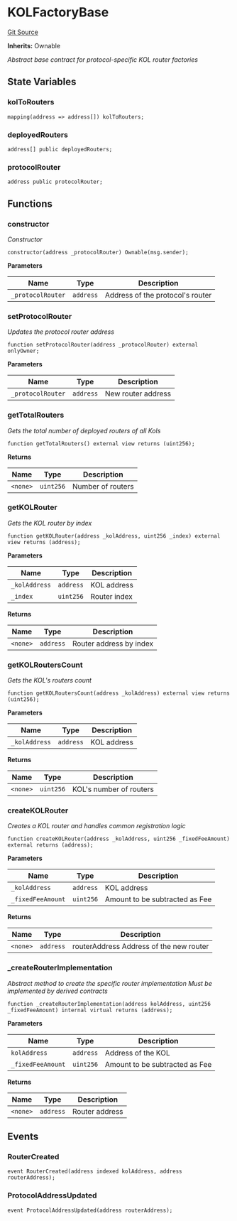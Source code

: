 # KOLFactoryBase
[Git Source](https://github.com-smastropiero/SherryLabs/sherry-contracts/blob/390adef083cf3e2fd6de18cb4a729a02cfd3c226/contracts/kol-router/KOLFactoryBase.sol)

**Inherits:**
Ownable

*Abstract base contract for protocol-specific KOL router factories*


## State Variables
### kolToRouters

```solidity
mapping(address => address[]) kolToRouters;
```


### deployedRouters

```solidity
address[] public deployedRouters;
```


### protocolRouter

```solidity
address public protocolRouter;
```


## Functions
### constructor

*Constructor*


```solidity
constructor(address _protocolRouter) Ownable(msg.sender);
```
**Parameters**

|Name|Type|Description|
|----|----|-----------|
|`_protocolRouter`|`address`|Address of the protocol's router|


### setProtocolRouter

*Updates the protocol router address*


```solidity
function setProtocolRouter(address _protocolRouter) external onlyOwner;
```
**Parameters**

|Name|Type|Description|
|----|----|-----------|
|`_protocolRouter`|`address`|New router address|


### getTotalRouters

*Gets the total number of deployed routers of all Kols*


```solidity
function getTotalRouters() external view returns (uint256);
```
**Returns**

|Name|Type|Description|
|----|----|-----------|
|`<none>`|`uint256`|Number of routers|


### getKOLRouter

*Gets the KOL router by index*


```solidity
function getKOLRouter(address _kolAddress, uint256 _index) external view returns (address);
```
**Parameters**

|Name|Type|Description|
|----|----|-----------|
|`_kolAddress`|`address`|KOL address|
|`_index`|`uint256`|Router index|

**Returns**

|Name|Type|Description|
|----|----|-----------|
|`<none>`|`address`|Router address by index|


### getKOLRoutersCount

*Gets the KOL's routers count*


```solidity
function getKOLRoutersCount(address _kolAddress) external view returns (uint256);
```
**Parameters**

|Name|Type|Description|
|----|----|-----------|
|`_kolAddress`|`address`|KOL address|

**Returns**

|Name|Type|Description|
|----|----|-----------|
|`<none>`|`uint256`|KOL's number of routers|


### createKOLRouter

*Creates a KOL router and handles common registration logic*


```solidity
function createKOLRouter(address _kolAddress, uint256 _fixedFeeAmount) external returns (address);
```
**Parameters**

|Name|Type|Description|
|----|----|-----------|
|`_kolAddress`|`address`|KOL address|
|`_fixedFeeAmount`|`uint256`|Amount to be subtracted as Fee|

**Returns**

|Name|Type|Description|
|----|----|-----------|
|`<none>`|`address`|routerAddress Address of the new router|


### _createRouterImplementation

*Abstract method to create the specific router implementation
Must be implemented by derived contracts*


```solidity
function _createRouterImplementation(address kolAddress, uint256 _fixedFeeAmount) internal virtual returns (address);
```
**Parameters**

|Name|Type|Description|
|----|----|-----------|
|`kolAddress`|`address`|Address of the KOL|
|`_fixedFeeAmount`|`uint256`|Amount to be subtracted as Fee|

**Returns**

|Name|Type|Description|
|----|----|-----------|
|`<none>`|`address`|Router address|


## Events
### RouterCreated

```solidity
event RouterCreated(address indexed kolAddress, address routerAddress);
```

### ProtocolAddressUpdated

```solidity
event ProtocolAddressUpdated(address routerAddress);
```

